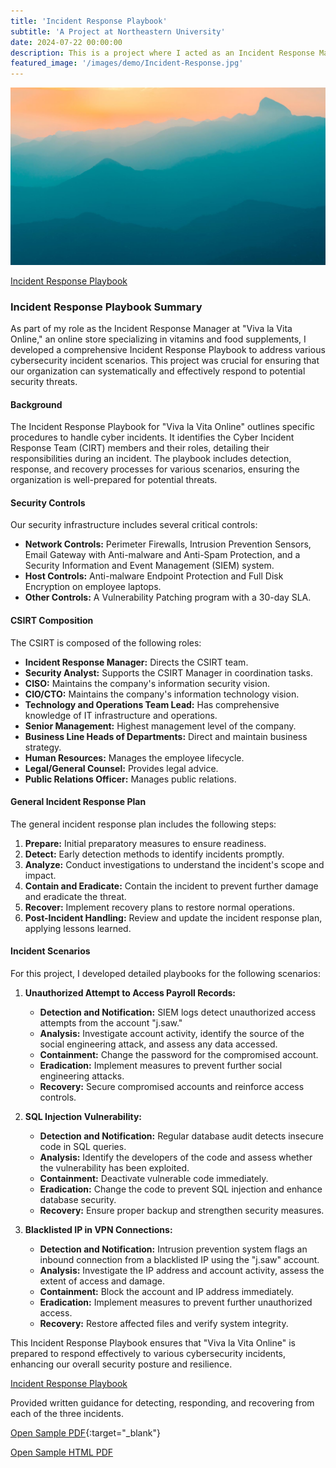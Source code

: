 ```yaml
---
title: 'Incident Response Playbook'
subtitle: 'A Project at Northeastern University'
date: 2024-07-22 00:00:00
description: This is a project where I acted as an Incident Response Manager and created Incident Response Playbook.
featured_image: '/images/demo/Incident-Response.jpg'
---
```


![](/images/demo/demo-landscape.jpg)

[Incident Response Playbook](assets/Incidence_Response_Playbook_VK.pdf)

### Incident Response Playbook Summary

As part of my role as the Incident Response Manager at "Viva la Vita Online," an online store specializing in vitamins and food supplements, I developed a comprehensive Incident Response Playbook to address various cybersecurity incident scenarios. This project was crucial for ensuring that our organization can systematically and effectively respond to potential security threats.

#### Background
The Incident Response Playbook for "Viva la Vita Online" outlines specific procedures to handle cyber incidents. It identifies the Cyber Incident Response Team (CIRT) members and their roles, detailing their responsibilities during an incident. The playbook includes detection, response, and recovery processes for various scenarios, ensuring the organization is well-prepared for potential threats.

#### Security Controls
Our security infrastructure includes several critical controls:
- **Network Controls:** Perimeter Firewalls, Intrusion Prevention Sensors, Email Gateway with Anti-malware and Anti-Spam Protection, and a Security Information and Event Management (SIEM) system.
- **Host Controls:** Anti-malware Endpoint Protection and Full Disk Encryption on employee laptops.
- **Other Controls:** A Vulnerability Patching program with a 30-day SLA.

#### CSIRT Composition
The CSIRT is composed of the following roles:
- **Incident Response Manager:** Directs the CSIRT team.
- **Security Analyst:** Supports the CSIRT Manager in coordination tasks.
- **CISO:** Maintains the company's information security vision.
- **CIO/CTO:** Maintains the company's information technology vision.
- **Technology and Operations Team Lead:** Has comprehensive knowledge of IT infrastructure and operations.
- **Senior Management:** Highest management level of the company.
- **Business Line Heads of Departments:** Direct and maintain business strategy.
- **Human Resources:** Manages the employee lifecycle.
- **Legal/General Counsel:** Provides legal advice.
- **Public Relations Officer:** Manages public relations.

#### General Incident Response Plan
The general incident response plan includes the following steps:
1. **Prepare:** Initial preparatory measures to ensure readiness.
2. **Detect:** Early detection methods to identify incidents promptly.
3. **Analyze:** Conduct investigations to understand the incident's scope and impact.
4. **Contain and Eradicate:** Contain the incident to prevent further damage and eradicate the threat.
5. **Recover:** Implement recovery plans to restore normal operations.
6. **Post-Incident Handling:** Review and update the incident response plan, applying lessons learned.

#### Incident Scenarios
For this project, I developed detailed playbooks for the following scenarios:

1. **Unauthorized Attempt to Access Payroll Records:**
   - **Detection and Notification:** SIEM logs detect unauthorized access attempts from the account "j.saw."
   - **Analysis:** Investigate account activity, identify the source of the social engineering attack, and assess any data accessed.
   - **Containment:** Change the password for the compromised account.
   - **Eradication:** Implement measures to prevent further social engineering attacks.
   - **Recovery:** Secure compromised accounts and reinforce access controls.

2. **SQL Injection Vulnerability:**
   - **Detection and Notification:** Regular database audit detects insecure code in SQL queries.
   - **Analysis:** Identify the developers of the code and assess whether the vulnerability has been exploited.
   - **Containment:** Deactivate vulnerable code immediately.
   - **Eradication:** Change the code to prevent SQL injection and enhance database security.
   - **Recovery:** Ensure proper backup and strengthen security measures.

3. **Blacklisted IP in VPN Connections:**
   - **Detection and Notification:** Intrusion prevention system flags an inbound connection from a blacklisted IP using the "j.saw" account.
   - **Analysis:** Investigate the IP address and account activity, assess the extent of access and damage.
   - **Containment:** Block the account and IP address immediately.
   - **Eradication:** Implement measures to prevent further unauthorized access.
   - **Recovery:** Restore affected files and verify system integrity.

This Incident Response Playbook ensures that "Viva la Vita Online" is prepared to respond effectively to various cybersecurity incidents, enhancing our overall security posture and resilience.

[Incident Response Playbook](assets/Incidence_Response_Playbook_VK.pdf)
 
Provided written guidance for detecting, responding, and recovering from each of the three incidents.

[Open Sample PDF](assets/Incidence_Response_Playbook_VK.pdf){:target="_blank"}

<a href="https://assets/Incidence_Response_Playbook_VK.pdf" target="_blank">Open Sample HTML PDF</a>


